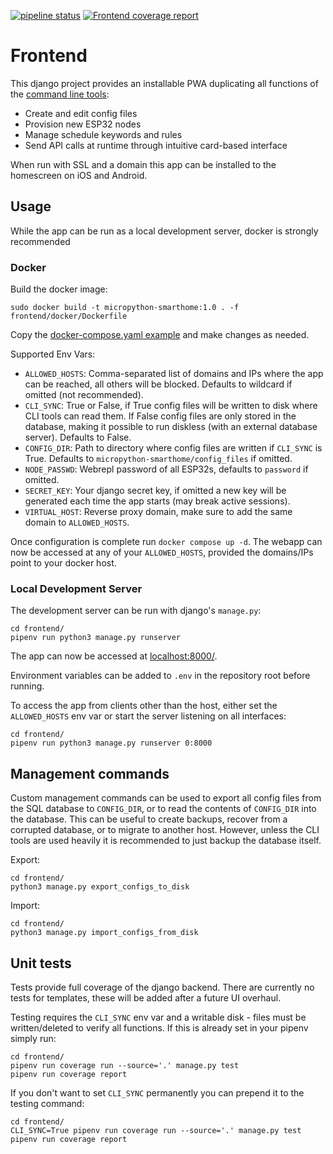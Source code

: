 [![pipeline status](https://gitlab.com/jamedeus/micropython-smarthome/badges/master/pipeline.svg)](https://gitlab.com/jamedeus/micropython-smarthome/-/commits/master)
[![Frontend coverage report](https://gitlab.com/jamedeus/micropython-smarthome/badges/master/coverage.svg?job=test_frontend&key_text=Frontend+Coverage&key_width=120)](https://gitlab.com/jamedeus/micropython-smarthome/-/commits/master)

# Frontend

This django project provides an installable PWA duplicating all functions of the [command line tools](CLI/):
- Create and edit config files
- Provision new ESP32 nodes
- Manage schedule keywords and rules
- Send API calls at runtime through intuitive card-based interface

When run with SSL and a domain this app can be installed to the homescreen on iOS and Android.

## Usage

While the app can be run as a local development server, docker is strongly recommended

### Docker

Build the docker image:
```
sudo docker build -t micropython-smarthome:1.0 . -f frontend/docker/Dockerfile
```

Copy the [docker-compose.yaml example](frontend/docker/docker-compose.yaml) and make changes as needed.

Supported Env Vars:
- `ALLOWED_HOSTS`: Comma-separated list of domains and IPs where the app can be reached, all others will be blocked. Defaults to wildcard if omitted (not recommended).
- `CLI_SYNC`: True or False, if True config files will be written to disk where CLI tools can read them. If False config files are only stored in the database, making it possible to run diskless (with an external database server). Defaults to False.
- `CONFIG_DIR`: Path to directory where config files are written if `CLI_SYNC` is True. Defaults to `micropython-smarthome/config_files` if omitted.
- `NODE_PASSWD`: Webrepl password of all ESP32s, defaults to `password` if omitted.
- `SECRET_KEY`: Your django secret key, if omitted a new key will be generated each time the app starts (may break active sessions).
- `VIRTUAL_HOST`: Reverse proxy domain, make sure to add the same domain to `ALLOWED_HOSTS`.

Once configuration is complete run `docker compose up -d`. The webapp can now be accessed at any of your `ALLOWED_HOSTS`, provided the domains/IPs point to your docker host.

### Local Development Server

The development server can be run with django's `manage.py`:
```
cd frontend/
pipenv run python3 manage.py runserver
```

The app can now be accessed at [localhost:8000/](http://localhost:8000/).

Environment variables can be added to `.env` in the repository root before running.

To access the app from clients other than the host, either set the `ALLOWED_HOSTS` env var or start the server listening on all interfaces:
```
cd frontend/
pipenv run python3 manage.py runserver 0:8000
```

## Management commands

Custom management commands can be used to export all config files from the SQL database to `CONFIG_DIR`, or to read the contents of `CONFIG_DIR` into the database. This can be useful to create backups, recover from a corrupted database, or to migrate to another host. However, unless the CLI tools are used heavily it is recommended to just backup the database itself.

Export:
```
cd frontend/
python3 manage.py export_configs_to_disk
```

Import:
```
cd frontend/
python3 manage.py import_configs_from_disk
```

## Unit tests

Tests provide full coverage of the django backend. There are currently no tests for templates, these will be added after a future UI overhaul.

Testing requires the `CLI_SYNC` env var and a writable disk - files must be written/deleted to verify all functions. If this is already set in your pipenv simply run:
```
cd frontend/
pipenv run coverage run --source='.' manage.py test
pipenv run coverage report
```

If you don't want to set `CLI_SYNC` permanently you can prepend it to the testing command:
```
cd frontend/
CLI_SYNC=True pipenv run coverage run --source='.' manage.py test
pipenv run coverage report
```
